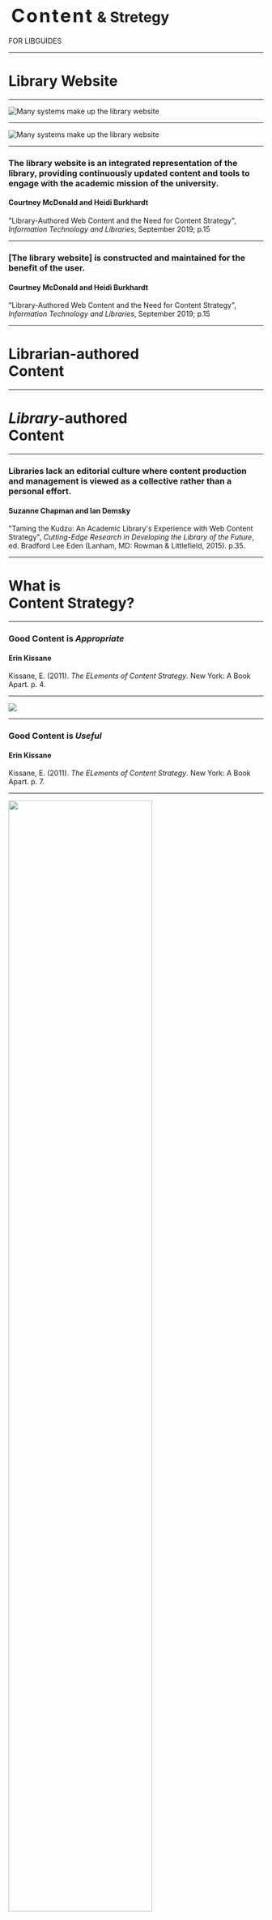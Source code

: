
# <span class="raleway" style="font-size:1.3em;letter-spacing:.08em;margin-left:.15em;">Content</span> <span class="blue" style="font-size: 1em; line-height:.7em;">&amp; Stretegy</span>

<p style="text-transform:uppercase;">for <span class="blue">LibGuides</span></p>

-----

<h1>Library <span class="blue">Website</span></h1>

-----

![Many systems make up the library website](img/libwebsite1.png)

-----

![Many systems make up the library website](img/libwebsite2.png)

-----


### The library website is an integrated representation of the library, providing continuously updated content and tools to engage with the academic mission of the university.

#### Courtney McDonald and Heidi Burkhardt 

"Library-Authored Web Content and the Need for Content Strategy", <em>Information Technology and Libraries</em>, September 2019; p.15


-----

### [The library website] is constructed and maintained for the benefit of the user.

#### Courtney McDonald and Heidi Burkhardt 

"Library-Authored Web Content and the Need for Content Strategy", <em>Information Technology and Libraries</em>, September 2019; p.15


-----

<h1>Librarian-authored<br /><span class="blue">Content</span></h1>

-----

<h1><em>Library</em>-authored<br /><span class="blue">Content</span></h1>

-----

### Libraries lack an editorial culture where content production and management is viewed as a collective rather than a personal effort.

#### Suzanne Chapman and Ian Demsky

"Taming the Kudzu: An Academic Library's Experience with Web Content Strategy", <em>Cutting-Edge Research in Developing the Library of the Future</em>, ed. Bradford Lee Eden (Lanham, MD: Rowman & Littlefield, 2015). p.35.

-----

<h1>What is<br /><span class="blue">Content Strategy?</span></h1>

-----

<!-- .slide: data-background-image="img/kissane.jpg" -->

### Good Content is <em>Appropriate</em>

#### Erin Kissane

Kissane, E. (2011). *The ELements of Content Strategy*. New York: A Book Apart. p. 4.


-----

<img src="img/appropriate.jpg" al="Good content helps users achieve their goals" />

-----


<!-- .slide: data-background-image="img/kissane.jpg" -->

### Good Content is <em>Useful</em>

#### Erin Kissane

Kissane, E. (2011). *The ELements of Content Strategy*. New York: A Book Apart. p. 7.

-----

<img src="img/stats.png" al="LibGuides Stats" style="width:75%;" />


-----

<!-- .slide: data-background-image="img/kissane.jpg" -->

### Good Content is <em>User-Centered</em>

#### Erin Kissane

Kissane, E. (2011). *The ELements of Content Strategy*. New York: A Book Apart. p. 8.

-----
<img src="img/silos.png" al="Our Silos are Showing" style="width:75%;" />

Erin White, VCU Libraries.

-----

<!-- .slide: data-background-image="img/kissane.jpg" -->

### Good Content is <em>Clear</em>

#### Erin Kissane

Kissane, E. (2011). *The ELements of Content Strategy*. New York: A Book Apart. p. 9.

-----

<img src="img/writing.png" al="Good interface design is writing clearly" style="width:75%;" />


-----

<!-- .slide: data-background-image="img/kissane.jpg" -->

### Good Content is <em>Consistent</em>

#### Erin Kissane

Kissane, E. (2011). *The ELements of Content Strategy*. New York: A Book Apart. p. 10.

-----

### 1. Assets (Links, Images, Databases, etc.)

-----

<img src="img/asset.png" al="Good interface design is writing clearly" style="width:75%;" />

-----


### 1. Assets (Links, Images, Databases, etc.)
### 2. Boxes

-----

<img src="img/box.png" al="Good interface design is writing clearly" style="width:75%;" />

-----

### 1. Assets (Links, Images, Databases, etc.)
### 2. Boxes
### 3. Pages

-----

<img src="img/page.png" al="Good interface design is writing clearly" style="width:75%;" />

-----


### 1. Assets (Links, Images, Databases, etc.)
### 2. Boxes
### 3. Pages
### 4. Guides

-----

<img src="img/guide.png" al="Good interface design is writing clearly" style="width:75%;" />

-----


<img src="img/master.png" al="Good interface design is writing clearly" style="width:75%;" />

-----

<!-- .slide: data-background-image="img/kissane.jpg" -->

### Good Content is <em>Concise</em>

#### Erin Kissane

Kissane, E. (2011). *The ELements of Content Strategy*. New York: A Book Apart. p. 11.



-----

<img src="img/libdesign.png" al="Libraries like everything" style="width:75%;" />

[E. Bell](https://twitter.com/#!/ebellempire/status/172355190232592384)

-----


<!-- .slide: data-background-image="img/kissane.jpg" -->

### Good Content is <em>Supported</em>

#### Erin Kissane

Kissane, E. (2011). *The ELements of Content Strategy*. New York: A Book Apart. p. 12.

-----

<img src="img/styleguide.png" al="Good interface design is writing clearly" style="width:75%;" />

[Univeristy Libraries Style Guide](https://libguides.gvsu.edu/styleguide/planmanageassess)


-----

* UL Style Guide: [https://gvsu.edu/library/styleguide](https://gvsu.edu/library/styleguide)
* LibGuides Best Practices: [https://libguides.gvsu.edu/libguideshelp](https://libguides.gvsu.edu/libguideshelp)
* Search Forms: [https://libguides.gvsu.edu/searchforms](https://libguides.gvsu.edu/searchforms)

-----

# <span style="display:inline;font-family:Raleway;font-weight:100;">Thank</span><span class="blue">You</span> 









